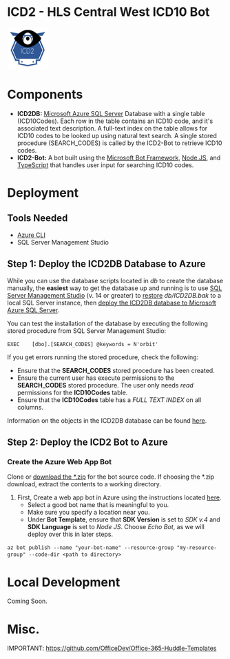 # ICD2 - HLS Central West ICD10 Bot

![alt text](ICD296x96.png "ICD2 Bot!") 

# Components

* **ICD2DB:** [Microsoft Azure SQL Server][azsql] Database with a single table (ICD10Codes). Each row in the table contains an ICD10 code, and it's associated text description. A full-text index on the table allows for ICD10 codes to be looked up using natural text search. A single stored procedure (SEARCH_CODES) is called by the ICD2-Bot to retrieve ICD10 codes.
* **ICD2-Bot:** A bot built using the [Microsoft Bot Framework][msbf], [Node.JS][node], and [TypeScript][ts] that handles user input for searching ICD10 codes.

# Deployment

## Tools Needed

* [Azure CLI][azclidownload]
* SQL Server Management Studio


## Step 1: Deploy the ICD2DB Database to Azure

While you can use the database scripts located in *db* to create the database manually, the **easiest** way to get the database up and running is to use [SQL Server Management Studio][11] (v. 14 or greater) to [restore][12] *db/ICD2DB.bak* to a local SQL Server instance, then [deploy the ICD2DB database to Microsoft Azure SQL Server][azsqldeploy]. 

You can test the installation of the database by executing the following stored procedure from SQL Server Management Studio:

```
EXEC	[dbo].[SEARCH_CODES] @keywords = N'orbit'
```

If you get errors running the stored procedure, check the following:

* Ensure that the **SEARCH_CODES** stored procedure has been created.
* Ensure the current user has execute permissions to the **SEARCH_CODES** stored procedure. The user only needs *read* permissions for the **ICD10Codes** table.
* Ensure that the **ICD10Codes** table has a *FULL TEXT INDEX* on all columns.

Information on the objects in the ICD2DB database can be found [here](DATABASE.md).

## Step 2: Deploy the ICD2 Bot to Azure

### Create the Azure Web App Bot

Clone or [download the *.zip][icd2zip] for the bot source code. If choosing the *.zip download, extract the contents to a working directory.

1. First, Create a web app bot in Azure using the instructions located [here][azbotcreate]. 
    * Select a good bot name that is meaningful to you.
    * Make sure you specify a location near you.
    * Under **Bot Template**, ensure that **SDK Version** is set to *SDK v.4* and **SDK Language** is set to *Node JS*. Choose *Echo Bot*, as we will deploy over this in later steps.

```
az bot publish --name "your-bot-name" --resource-group "my-resource-group" --code-dir <path to directory>
```



# Local Development

Coming Soon.

# Misc.

IMPORTANT: https://github.com/OfficeDev/Office-365-Huddle-Templates



[1]: https://www.npmjs.com/package/restify
[2]: https://github.com/microsoft/botframework-emulator
[3]: https://aka.ms/botframework-emulator
[4]: https://docs.microsoft.com/en-us/azure/bot-service/bot-builder-howto-v4-state?view=azure-bot-service-4.0&tabs=js
[5]: https://github.com/microsoft/botbuilder-tools
[6]: https://docs.microsoft.com/en-us/azure/bot-service/bot-service-overview-introduction?view=azure-bot-service-4.0
[7]: https://docs.microsoft.com/en-us/azure/bot-service/bot-builder-storage-concept?view=azure-bot-service-4.0
[8]: https://docs.microsoft.com/en-us/azure/bot-service/bot-builder-howto-v4-storage?view=azure-bot-service-4.0&tabs=jsechoproperty%2Ccsetagoverwrite%2Ccsetag
[9]: https://docs.microsoft.com/en-us/azure/bot-service/bot-builder-howto-v4-state?view=azure-bot-service-4.0&tabs=js
[msbf]: https://dev.botframework.com
[11]: https://docs.microsoft.com/en-us/sql/ssms/download-sql-server-management-studio-ssms?tview=sql-server-2017
[12]: https://docs.microsoft.com/en-us/sql/relational-databases/backup-restore/restore-a-database-backup-using-ssms?view=sql-server-2017
[azsqldeploy]: https://docs.microsoft.com/en-us/azure/sql-database/sql-database-cloud-migrate
[node]: https://nodejs.org/en/
[ts]: https://www.typescriptlang.org/
[azsql]: https://azure.microsoft.com/en-us/services/sql-database/
[azbotcreate]: https://docs.microsoft.com/en-us/azure/bot-service/bot-service-quickstart?view=azure-bot-service-4.0
[azclidownload]: https://docs.microsoft.com/en-us/cli/azure/install-azure-cli?view=azure-cli-latest
[icd2zip]: https://github.com/SmartterHealth/icd2-bot/archive/master.zip